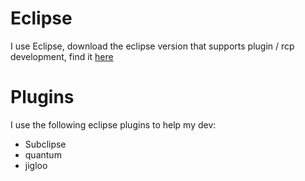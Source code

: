 # Eclipse #

I use Eclipse, download the eclipse version that supports plugin / rcp development, find it [here](http://www.eclipse.org/downloads/download.php?file=/technology/epp/downloads/release/europa/winter/eclipse-rcp-europa-winter-win32.zip)

# Plugins #
I use the following eclipse plugins to help my dev:
  * Subclipse
  * quantum
  * jigloo